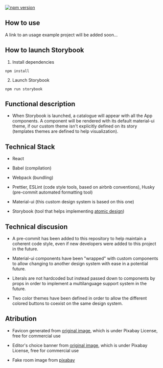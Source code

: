 [![npm version](https://badge.fury.io/js/chemistry-ui.svg)](//npmjs.com/package/chemistry-ui)

## How to use

A link to an usage example project will be added soon...

## How to launch Storybook

1. Install dependencies

```
npm install
```

2. Launch Storybook

```
npm run storybook
```

## Functional description

- When Storybook is launched, a catalogue will appear with all the App components. A component will be rendered with its default material-ui theme, if our custom theme isn't explicitly defined on its story (templates themes are defined to help visualization).

## Technical Stack

- React

- Babel (compilation)
- Webpack (bundling)

- Prettier, ESLint (code style tools, based on airbnb conventions), Husky (pre-commit automated formatting tool)

- Material-ui (this custom design system is based on this one)
- Storybook (tool that helps implementing [atomic design](https://bradfrost.com/blog/post/atomic-web-design/))

## Technical discusion

- A pre-commit has been added to this repository to help maintain a coherent code style, even if new developers were added to this project in the future.

- Material-ui components have been "wrapped" with custom components to allow changing to another design system with ease in a potential future.

- Literals are not hardcoded but instead passed down to components by props in order to implement a multilanguage support system in the future.

- Two color themes have been defined in order to allow the different colored buttons to coexist on the same design system.

## Atribution

- Favicon generated from [original image](https://pixabay.com/photos/leuchtkasten-shield-output-note-1773916/), which is under Pixabay License, free for commercial use

- Editor's choice banner from [original image](https://pixabay.com/illustrations/tape-red-decor-for-the-web-plate-2410588/), which is under Pixabay License, free for commercial use

- Fake room image from [pixabay](https://pixabay.com/photos/wall-furniture-design-apartment-416060/)
